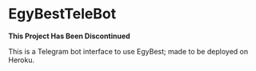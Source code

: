 # EgyBestTeleBot

**This Project Has Been Discontinued**

This is a Telegram bot interface to use EgyBest; made to be deployed on Heroku.
